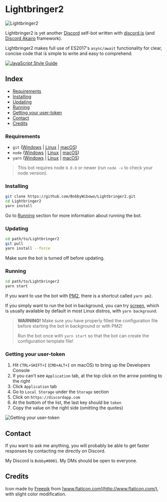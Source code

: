 # Lightbringer2

![Lightbringer2](https://the.fiery.me/nbI4.png)

Lightbringer2 is yet another [Discord](https://discordapp.com) self-bot written with [discord.js](https://discord.js.org/) (and [Discord Akairo](https://1computer1.gitbooks.io/akairo-tutorials/content/v/v8/) framework).

Lightbringer2 makes full use of ES2017's `async/await` functionality for clear, concise code that is simple to write and easy to comprehend.

[![JavaScript Style Guide](https://cdn.rawgit.com/standard/standard/master/badge.svg)](https://github.com/standard/standard)

## Index

- [Requirements](#requirements)
- [Installing](#installing)
- [Updating](#updating)
- [Running](#running)
- [Getting your user-token](#getting-your-user-token)
- [Contact](#contact)
- [Credits](#credits)

### Requirements

- `git` ([Windows](https://git-scm.com/download/win) | [Linux](https://git-scm.com/download/linux) | [macOS](https://git-scm.com/download/mac))
- `node` ([Windows](https://nodejs.org/en/download/current/) | [Linux](https://nodejs.org/en/download/package-manager/) | [macOS](https://nodejs.org/en/download/current/))
- `yarn` ([Windows](https://yarnpkg.com/en/docs/install#windows-tab) | [Linux](https://yarnpkg.com/en/docs/install#linux-tab) | [macOS](https://yarnpkg.com/en/docs/install#mac-tab))

> This bot requires node `8.0.0` or newer (run `node -v` to check your node version).

### Installing

```bash
git clone https://github.com/BobbyWibowo/Lightbringer2.git
cd Lightbringer2
yarn install
```

Go to [Running](#running) section for more information about running the bot.

### Updating

```bash
cd path/to/Lightbringer2
git pull
yarn install --force
```

Make sure the bot is turned off before updating.

### Running

```bash
cd path/to/Lightbringer2
yarn start
```

If you want to use the bot with [PM2](http://pm2.keymetrics.io/), there is a shortcut called `yarn pm2`.

If you simply want to run the bot in background, you can try [screen](https://www.gnu.org/software/screen/), which is usually available by default in most Linux distros, with `yarn background`.

> **WARNING!** Make sure you have properly filled the configuration file before starting the bot in background or with PM2!
>
> Run the bot once with `yarn start` so that the bot can create the configuration template file!

### Getting your user-token

1. Hit `CTRL+SHIFT+I` (`CMD+ALT+I` on macOS) to bring up the Developers Console
2. If you can't see `Application` tab, at the top click on the arrow pointing to the right
3. Click `Application` tab
4. Go to `Local Storage` under the `Storage` section
5. Click on `https://discordapp.com`
6. At the bottom of the list, the last key should be `token`
7. Copy the value on the right side (omitting the quotes)

![Getting your user-token](https://the.fiery.me/ETRI.png)

## Contact

If you want to ask me anything, you will probably be able to get faster responses by contacting me directly on Discord.

My Discord is `Bobby#0001`. My DMs should be open to everyone.

## Credits

Icon made by [Freepik](http://www.freepik.com/) from [www.flaticon.com](http://www.flaticon.com/), with slight color modification.
